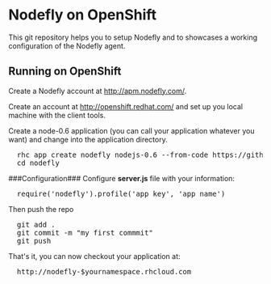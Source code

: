 Nodefly on OpenShift
======================
This git repository helps you to setup Nodefly and to showcases a working configuration of the Nodefly agent.


Running on OpenShift
----------------------------

Create a Nodefly account at http://apm.nodefly.com/.

Create an account at http://openshift.redhat.com/ and set up you local machine with the client tools.

Create a node-0.6 application (you can call your application whatever you want) and change into the application directory.
<pre>
  rhc app create nodefly nodejs-0.6 --from-code https://github.com/nodefly/nodefly-openshift-quickstart
  cd nodefly
</pre>

###Configuration###
Configure <strong>server.js</strong> file with your information:

<pre>
  require('nodefly').profile('app_key', 'app_name')
</pre>

Then push the repo
<pre>
  git add .
  git commit -m "my first commmit"
  git push
</pre>

That's it, you can now checkout your application at:
<pre>
  http://nodefly-$yournamespace.rhcloud.com
</pre>